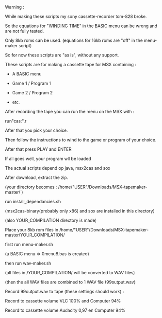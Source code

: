 
Warning :

While making these scripts my sony cassette-recorder tcm-828 broke.

So the equations for "WINDING TIME" in the BASIC menu can be wrong and are not fully tested.

Only 8kb roms can be used. (equations for 16kb roms are "off" in the menu-maker script)

So for now these scripts are "as is", without any support.



These scripts are for making a cassette tape for MSX containing :

- A BASIC menu

- Game 1 / Program 1

- Game 2 / Program 2

- etc.

After recording the tape you can run the menu on the MSX with :

run"cas:",r

After that you pick your choice.

Then follow the instructions to wind to the game or program of your choice.

After that press PLAY and ENTER

If all goes well, your program wll be loaded


The actual scripts depend op java, msx2cas and sox

After download, extract the zip.

(your directory becomes : /home/"USER"/Downloads/MSX-tapemaker-master/ )


run install_dependancies.sh 

(msx2cas-binary(probably only x86) and sox are installed in this directory)

(also YOUR_COMPILATION directory is made)


Place your 8kb rom files in /home/"USER"/Downloads/MSX-tapemaker-master/YOUR_COMPILATION/

first run menu-maker.sh

(a BASIC menu => 0menu8.bas is created)

then run wav-maker.sh

(all files in /YOUR_COMPILATION/ will be converted to WAV files)

(then the all WAV files are combined to 1 WAV file (99output.wav)

Record 99output.wav to tape (these settings should work) :

Record to cassette volume VLC 100% and Computer 94% 

Record to cassette volume Audacity 0,97 en Computer 94% 
